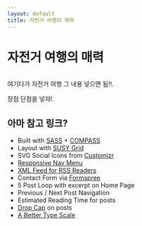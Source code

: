 ```yaml
---
layout: default
title: 자전거 여행의 매력
---
```


<div class="post">
	<h1 class="pageTitle">자전거 여행의 매력</h1>
	<img src="{{ '/Users/backsunyoung/Downloads/자전거여행이미지.jpg' | prepend: site.baseurl }}" alt=""> 
	<p class="intro">여기다가 자전거 여행 그 내용 넣으면 됨!!.</p>
	<p>장점 단점을 넣쟈!.</p>
	<h2>아마 참고 링크?</h2>
	<ul>
		<li>Built with <a href="http://sass-lang.com/">SASS</a> + <a href="http://compass-style.org/">COMPASS</a></li>
  		<li>Layout with <a href="http://susy.oddbird.net/">SUSY Grid</a></li>
  		<li>SVG Social Icons from <a href="http://customizr.net/icons/">Customizr</a></li>
  		<li><a href="http://responsive-nav.com/">Responsive Nav Menu</a></li>
  		<li><a href="https://github.com/snaptortoise/jekyll-rss-feeds">XML Feed for RSS Readers</a></li>
  		<li>Contact Form via <a href="http://formspree.io/">Formspree</a></li>
      <li>5 Post Loop with excerpt on Home Page</li>
  		<li>Previous / Next Post Navigation</li>
      <li>Estimated Reading Time for posts</li>
  		<li><a href="https://github.com/adobe-webplatform/dropcap.js">Drop Cap</a> on posts</li>
  		<li><a href="http://typecast.com/blog/a-more-modern-scale-for-web-typography">A Better Type Scale</a></li>
  	</ul>
</div>
